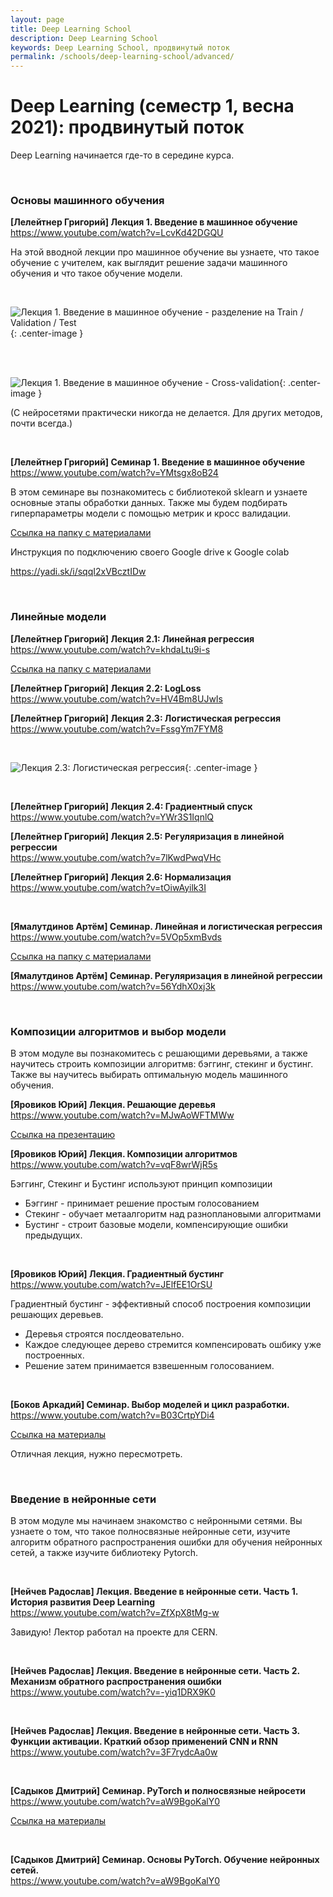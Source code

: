 ```yaml
---
layout: page
title: Deep Learning School
description: Deep Learning School
keywords: Deep Learning School, продвинутый поток
permalink: /schools/deep-learning-school/advanced/
---
```


# Deep Learning (семестр 1, весна 2021): продвинутый поток

Deep Learning начинается где-то в середине курса.

<br/>

### Основы машинного обучения

**[Лелейтнер Григорий] Лекция 1. Введение в машинное обучение**  
https://www.youtube.com/watch?v=LcvKd42DGQU

На этой вводной лекции про машинное обучение вы узнаете, что такое обучение с учителем, как выглядит решение задачи машинного обучения и что такое обучение модели.

<br/>

![Лекция 1. Введение в машинное обучение - разделение на Train / Validation / Test ](/img/schools/deep-learning-school/lecture-01-pic-01.png 'Лекция 1. Введение в машинное обучение - разделение на Train / Validation / Test'){: .center-image }

<br/><br/>

![Лекция 1. Введение в машинное обучение - Cross-validation](/img/schools/deep-learning-school/lecture-01-pic-02.png 'Лекция 1. Введение в машинное обучение - Cross-validation'){: .center-image }

(С нейросетями практически никогда не делается. Для других методов, почти всегда.)

<br/>

**[Лелейтнер Григорий] Семинар 1. Введение в машинное обучение**  
https://www.youtube.com/watch?v=YMtsgx8oB24

В этом семинаре вы познакомитесь с библиотекой sklearn и узнаете основные этапы обработки данных. Также мы будем подбирать гиперпараметры модели с помощью метрик и кросс валидации.

[Ссылка на папку с материалами](https://drive.google.com/drive/folders/1VtuJtgZx4N8CYMiiV7PaKXo2J-PYSwuK)

Инструкция по подключению своего Google drive к Google colab

https://yadi.sk/i/sqqI2xVBcztIDw

<br/>

### Линейные модели

**[Лелейтнер Григорий] Лекция 2.1: Линейная регрессия**  
https://www.youtube.com/watch?v=khdaLtu9i-s

[Ссылка на папку с материалами](https://drive.google.com/drive/folders/1Z08RAmIhL2UGgx8Gz4C5KQRxOgBk_wJo)

**[Лелейтнер Григорий] Лекция 2.2: LogLoss**  
https://www.youtube.com/watch?v=HV4Bm8UJwIs

**[Лелейтнер Григорий] Лекция 2.3: Логистическая регрессия**  
https://www.youtube.com/watch?v=FssgYm7FYM8

<br/>

![Лекция 2.3: Логистическая регрессия](/img/schools/deep-learning-school/lecture-02-pic-01.png 'Лекция 2.3: Логистическая регрессия'){: .center-image }

<br/>

**[Лелейтнер Григорий] Лекция 2.4: Градиентный спуск**  
https://www.youtube.com/watch?v=YWr3S1IqnlQ

**[Лелейтнер Григорий] Лекция 2.5: Регуляризация в линейной регрессии**  
https://www.youtube.com/watch?v=7lKwdPwqVHc

**[Лелейтнер Григорий] Лекция 2.6: Нормализация**  
https://www.youtube.com/watch?v=tOiwAyilk3I

<br/>

**[Ямалутдинов Артём] Семинар. Линейная и логистическая регрессия**  
https://www.youtube.com/watch?v=5VOp5xmBvds

[Ссылка на папку с материалами](https://drive.google.com/drive/folders/1Z08RAmIhL2UGgx8Gz4C5KQRxOgBk_wJo)

**[Ямалутдинов Артём] Семинар. Регуляризация в линейной регрессии**  
https://www.youtube.com/watch?v=56YdhX0xj3k

<br/>

### Композиции алгоритмов и выбор модели

В этом модуле вы познакомитесь с решающими деревьями, а также научитесь строить композиции алгоритмв: бэггинг, стекинг и бустинг. Также вы научитесь выбирать оптимальную модель машинного обучения.

**[Яровиков Юрий] Лекция. Решающие деревья**  
https://www.youtube.com/watch?v=MJwAoWFTMWw

[Ссылка на презентацию](https://drive.google.com/file/d/1OKHxmyBjWLFJFBPOc5uj0MGOMQVAyo-B/view)

**[Яровиков Юрий] Лекция. Композиции алгоритмов**  
https://www.youtube.com/watch?v=vqF8wrWjR5s

Бэггинг, Стекинг и Бустинг используют принцип композиции

- Бэггинг - принимает решение простым голосованием
- Стекинг - обучает метаалгоритм над разноплановыми алгоритмами
- Бустинг - строит базовые модели, компенсирующие ошибки предыдущих.

<br/>

**[Яровиков Юрий] Лекция. Градиентный бустинг**  
https://www.youtube.com/watch?v=JElfEE1OrSU

Градиентный бустинг - эффективный способ построения композиции решающих деревьев.

- Деревья строятся послдеовательно.
- Каждое следующее дерево стремится компенсировать ошбику уже построенных.
- Решение затем принимается взвешенным голосованием.

<br/>

**[Боков Аркадий] Семинар. Выбор моделей и цикл разработки.**  
https://www.youtube.com/watch?v=B03CrtpYDi4

[Ссылка на материалы](https://drive.google.com/file/d/1OKHxmyBjWLFJFBPOc5uj0MGOMQVAyo-B/view)

Отличная лекция, нужно пересмотреть.

<br/>

### Введение в нейронные сети

В этом модуле мы начинаем знакомство с нейронными сетями. Вы узнаете о том, что такое полносвязные нейронные сети, изучите алгоритм обратного распространения ошибки для обучения нейронных сетей, а также изучите библиотеку Pytorch.

<br/>

**[Нейчев Радослав] Лекция. Введение в нейронные сети. Часть 1. История развития Deep Learning**  
https://www.youtube.com/watch?v=ZfXpX8tMg-w

Завидую! Лектор работал на проекте для CERN.

<br/>

**[Нейчев Радослав] Лекция. Введение в нейронные сети. Часть 2. Механизм обратного распространения ошибки**  
https://www.youtube.com/watch?v=-yiq1DRX9K0

<br/>

**[Нейчев Радослав] Лекция. Введение в нейронные сети. Часть 3. Функции активации. Краткий обзор применений CNN и RNN**  
https://www.youtube.com/watch?v=3F7rydcAa0w

<br/>

**[Садыков Дмитрий] Семинар. PyTorch и полносвязные нейросети**  
https://www.youtube.com/watch?v=aW9BgoKalY0

[Ссылка на материалы](https://drive.google.com/drive/folders/1A7ExyT4ntKf4kS0pqk3pmfmrCAdLG70t)

<br/>

**[Садыков Дмитрий] Семинар. Основы PyTorch. Обучение нейронных сетей.**  
https://www.youtube.com/watch?v=aW9BgoKalY0
